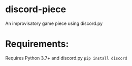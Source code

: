 # discord-piece
 An improvisatory game piece using discord.py

# Requirements:
 Requires Python 3.7+ and discord.py
 `pip install discord`
